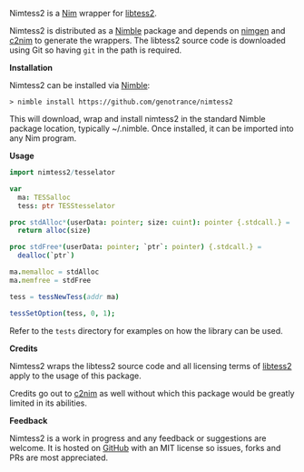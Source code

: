 Nimtess2 is a [Nim](https://nim-lang.org/) wrapper for [libtess2](https://github.com/memononen/libtess2).

Nimtess2 is distributed as a [Nimble](https://github.com/nim-lang/nimble) package and depends on [nimgen](https://github.com/genotrance/nimgen) and [c2nim](https://github.com/nim-lang/c2nim/) to generate the wrappers. The libtess2 source code is downloaded using Git so having ```git``` in the path is required.

__Installation__

Nimtess2 can be installed via [Nimble](https://github.com/nim-lang/nimble):

```
> nimble install https://github.com/genotrance/nimtess2
```

This will download, wrap and install nimtess2 in the standard Nimble package location, typically ~/.nimble. Once installed, it can be imported into any Nim program.

__Usage__

```nim
import nimtess2/tesselator

var
  ma: TESSalloc
  tess: ptr TESStesselator

proc stdAlloc*(userData: pointer; size: cuint): pointer {.stdcall.} =
  return alloc(size)

proc stdFree*(userData: pointer; `ptr`: pointer) {.stdcall.} =
  dealloc(`ptr`)

ma.memalloc = stdAlloc
ma.memfree = stdFree

tess = tessNewTess(addr ma)

tessSetOption(tess, 0, 1);
```

Refer to the ```tests``` directory for examples on how the library can be used.

__Credits__

Nimtess2 wraps the libtess2 source code and all licensing terms of [libtess2](https://github.com/memononen/libtess2) apply to the usage of this package.

Credits go out to [c2nim](https://github.com/nim-lang/c2nim/) as well without which this package would be greatly limited in its abilities.

__Feedback__

Nimtess2 is a work in progress and any feedback or suggestions are welcome. It is hosted on [GitHub](https://github.com/genotrance/nimtess2) with an MIT license so issues, forks and PRs are most appreciated.

